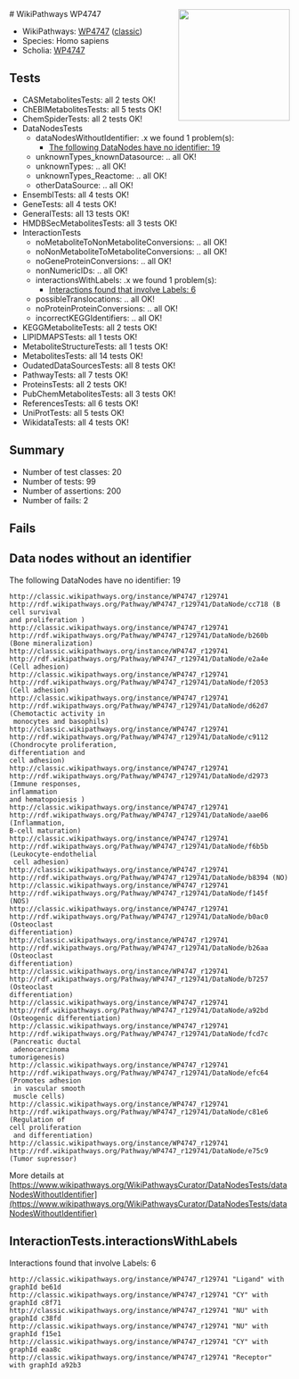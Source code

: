 <img style="float: right; width: 200px" src="https://upload.wikimedia.org/wikipedia/commons/thumb/8/83/Wplogo_with_text_500.png/640px-Wplogo_with_text_500.png" />
# WikiPathways WP4747

* WikiPathways: [WP4747](https://wikipathways.org/pathways/WP4747) ([classic](https://classic.wikipathways.org/instance/WP4747))
* Species: Homo sapiens
* Scholia: [WP4747](https://scholia.toolforge.org/wikipathways/WP4747)
## Tests
* CASMetabolitesTests: all 2 tests OK!
* ChEBIMetabolitesTests: all 5 tests OK!
* ChemSpiderTests: all 2 tests OK!
* DataNodesTests
    * dataNodesWithoutIdentifier: .x we found 1 problem(s):
        * [The following DataNodes have no identifier: 19](#8792c499)
    * unknownTypes_knownDatasource: .. all OK!
    * unknownTypes: .. all OK!
    * unknownTypes_Reactome: .. all OK!
    * otherDataSource: .. all OK!
* EnsemblTests: all 4 tests OK!
* GeneTests: all 4 tests OK!
* GeneralTests: all 13 tests OK!
* HMDBSecMetabolitesTests: all 3 tests OK!
* InteractionTests
    * noMetaboliteToNonMetaboliteConversions: .. all OK!
    * noNonMetaboliteToMetaboliteConversions: .. all OK!
    * noGeneProteinConversions: .. all OK!
    * nonNumericIDs: .. all OK!
    * interactionsWithLabels: .x we found 1 problem(s):
        * [Interactions found that involve Labels: 6](#630d267d)
    * possibleTranslocations: .. all OK!
    * noProteinProteinConversions: .. all OK!
    * incorrectKEGGIdentifiers: .. all OK!
* KEGGMetaboliteTests: all 2 tests OK!
* LIPIDMAPSTests: all 1 tests OK!
* MetaboliteStructureTests: all 1 tests OK!
* MetabolitesTests: all 14 tests OK!
* OudatedDataSourcesTests: all 8 tests OK!
* PathwayTests: all 7 tests OK!
* ProteinsTests: all 2 tests OK!
* PubChemMetabolitesTests: all 3 tests OK!
* ReferencesTests: all 6 tests OK!
* UniProtTests: all 5 tests OK!
* WikidataTests: all 4 tests OK!


## Summary

* Number of test classes: 20
* Number of tests: 99
* Number of assertions: 200
* Number of fails: 2

## Fails

<a name="8792c499" />

## Data nodes without an identifier

The following DataNodes have no identifier: 19
```
http://classic.wikipathways.org/instance/WP4747_r129741 http://rdf.wikipathways.org/Pathway/WP4747_r129741/DataNode/cc718 (B cell survival
and proliferation )
http://classic.wikipathways.org/instance/WP4747_r129741 http://rdf.wikipathways.org/Pathway/WP4747_r129741/DataNode/b260b (Bone mineralization)
http://classic.wikipathways.org/instance/WP4747_r129741 http://rdf.wikipathways.org/Pathway/WP4747_r129741/DataNode/e2a4e (Cell adhesion)
http://classic.wikipathways.org/instance/WP4747_r129741 http://rdf.wikipathways.org/Pathway/WP4747_r129741/DataNode/f2053 (Cell adhesion)
http://classic.wikipathways.org/instance/WP4747_r129741 http://rdf.wikipathways.org/Pathway/WP4747_r129741/DataNode/d62d7 (Chemotactic activity in
 monocytes and basophils)
http://classic.wikipathways.org/instance/WP4747_r129741 http://rdf.wikipathways.org/Pathway/WP4747_r129741/DataNode/c9112 (Chondrocyte proliferation, 
differentiation and 
cell adhesion)
http://classic.wikipathways.org/instance/WP4747_r129741 http://rdf.wikipathways.org/Pathway/WP4747_r129741/DataNode/d2973 (Immune responses,
inflammation
and hematopoiesis )
http://classic.wikipathways.org/instance/WP4747_r129741 http://rdf.wikipathways.org/Pathway/WP4747_r129741/DataNode/aae06 (Inflammation, 
B-cell maturation)
http://classic.wikipathways.org/instance/WP4747_r129741 http://rdf.wikipathways.org/Pathway/WP4747_r129741/DataNode/f6b5b (Leukocyte-endothelial
 cell adhesion)
http://classic.wikipathways.org/instance/WP4747_r129741 http://rdf.wikipathways.org/Pathway/WP4747_r129741/DataNode/b8394 (NO)
http://classic.wikipathways.org/instance/WP4747_r129741 http://rdf.wikipathways.org/Pathway/WP4747_r129741/DataNode/f145f (NOS)
http://classic.wikipathways.org/instance/WP4747_r129741 http://rdf.wikipathways.org/Pathway/WP4747_r129741/DataNode/b0ac0 (Osteoclast
differentiation)
http://classic.wikipathways.org/instance/WP4747_r129741 http://rdf.wikipathways.org/Pathway/WP4747_r129741/DataNode/b26aa (Osteoclast
differentiation)
http://classic.wikipathways.org/instance/WP4747_r129741 http://rdf.wikipathways.org/Pathway/WP4747_r129741/DataNode/b7257 (Osteoclast
differentiation)
http://classic.wikipathways.org/instance/WP4747_r129741 http://rdf.wikipathways.org/Pathway/WP4747_r129741/DataNode/a92bd (Osteogenic differentiation)
http://classic.wikipathways.org/instance/WP4747_r129741 http://rdf.wikipathways.org/Pathway/WP4747_r129741/DataNode/fcd7c (Pancreatic ductal
 adenocarcinoma
tumorigenesis)
http://classic.wikipathways.org/instance/WP4747_r129741 http://rdf.wikipathways.org/Pathway/WP4747_r129741/DataNode/efc64 (Promotes adhesion
 in vascular smooth
 muscle cells)
http://classic.wikipathways.org/instance/WP4747_r129741 http://rdf.wikipathways.org/Pathway/WP4747_r129741/DataNode/c81e6 (Regulation of 
cell proliferation
 and differentiation)
http://classic.wikipathways.org/instance/WP4747_r129741 http://rdf.wikipathways.org/Pathway/WP4747_r129741/DataNode/e75c9 (Tumor supressor)
```

More details at [https://www.wikipathways.org/WikiPathwaysCurator/DataNodesTests/dataNodesWithoutIdentifier](https://www.wikipathways.org/WikiPathwaysCurator/DataNodesTests/dataNodesWithoutIdentifier)

<a name="630d267d" />

## InteractionTests.interactionsWithLabels

Interactions found that involve Labels: 6
```
http://classic.wikipathways.org/instance/WP4747_r129741 "Ligand" with graphId be61d
http://classic.wikipathways.org/instance/WP4747_r129741 "CY" with graphId c8f71
http://classic.wikipathways.org/instance/WP4747_r129741 "NU" with graphId c38fd
http://classic.wikipathways.org/instance/WP4747_r129741 "NU" with graphId f15e1
http://classic.wikipathways.org/instance/WP4747_r129741 "CY" with graphId eaa8c
http://classic.wikipathways.org/instance/WP4747_r129741 "Receptor" with graphId a92b3
```

